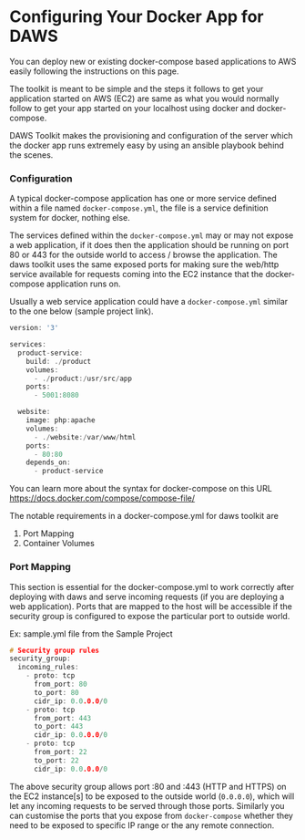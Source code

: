 # Configuring Your Docker App for DAWS

You can deploy new or existing docker-compose based applications to AWS easily following the instructions on this page.

The toolkit is meant to be simple and the steps it follows to get your application started on AWS (EC2) are same as what you would normally follow to get your app started on your localhost using docker and docker-compose.

DAWS Toolkit makes the provisioning and configuration of the server which the docker app runs extremely easy by using an ansible playbook behind the scenes.

### Configuration

A typical docker-compose application has one or more service defined within a file named `docker-compose.yml`, the file is a service definition system for docker, nothing else.

The services defined within the `docker-compose.yml` may or may not expose a web application, if it does then the application should be running on port 80 or 443 for the outside world to access / browse the application. The daws toolkit uses the same exposed ports for making sure the web/http service available for requests coming into the EC2 instance that the docker-compose application runs on.

Usually a web service application could have a `docker-compose.yml` similar to the one below (sample project link).

```c
version: '3'

services:
  product-service:
    build: ./product
    volumes:
      - ./product:/usr/src/app
    ports:
      - 5001:8080

  website:
    image: php:apache
    volumes:
      - ./website:/var/www/html
    ports:
      - 80:80
    depends_on:
      - product-service
```

You can learn more about the syntax for docker-compose on this URL <https://docs.docker.com/compose/compose-file/>

The notable requirements in a docker-compose.yml for daws toolkit are

1. Port Mapping
2. Container Volumes

### Port Mapping

This section is essential for the docker-compose.yml to work correctly after deploying with daws and serve incoming requests (if you are deploying a web application). Ports that are mapped to the host will be accessible if the security group is configured to expose the particular port to outside world.

Ex: sample.yml file from the Sample Project

```c
# Security group rules
security_group:
  incoming_rules:
    - proto: tcp
      from_port: 80
      to_port: 80
      cidr_ip: 0.0.0.0/0
    - proto: tcp
      from_port: 443
      to_port: 443
      cidr_ip: 0.0.0.0/0
    - proto: tcp
      from_port: 22
      to_port: 22
      cidr_ip: 0.0.0.0/0
```

The above security group allows port :80 and :443 (HTTP and HTTPS) on the EC2 instance[s] to be exposed to the outside world (`0.0.0.0`), which will let any incoming requests to be served through those ports. Similarly you can customise the ports that you expose from `docker-compose` whether they need to be exposed to specific IP range or the any remote connection.